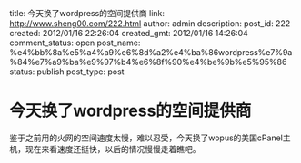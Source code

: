 title: 今天换了wordpress的空间提供商
link: http://www.sheng00.com/222.html
author: admin
description: 
post_id: 222
created: 2012/01/16 22:26:04
created_gmt: 2012/01/16 14:26:04
comment_status: open
post_name: %e4%bb%8a%e5%a4%a9%e6%8d%a2%e4%ba%86wordpress%e7%9a%84%e7%a9%ba%e9%97%b4%e6%8f%90%e4%be%9b%e5%95%86
status: publish
post_type: post

# 今天换了wordpress的空间提供商

鉴于之前用的火网的空间速度太慢，难以忍受，今天换了wopus的美国cPanel主机，现在来看速度还挺快，以后的情况慢慢走着瞧吧。